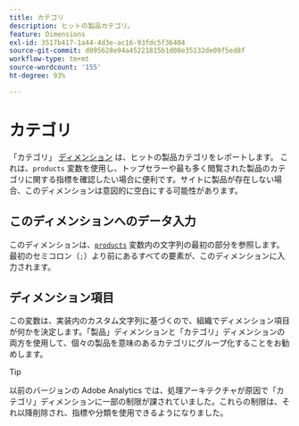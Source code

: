 ```yaml
---
title: カテゴリ
description: ヒットの製品カテゴリ。
feature: Dimensions
exl-id: 3517b417-1a44-4d3e-ac16-93fdc5f36404
source-git-commit: d095628e94a45221815b1d08e35132de09f5ed8f
workflow-type: tm+mt
source-wordcount: '155'
ht-degree: 93%

---
```


# カテゴリ

「カテゴリ」 [ディメンション](overview.md) は、ヒットの製品カテゴリをレポートします。 これは、`products` 変数を使用し、トップセラーや最も多く閲覧された製品のカテゴリに関する指標を確認したい場合に便利です。サイトに製品が存在しない場合、このディメンションは意図的に空白にする可能性があります。

## このディメンションへのデータ入力

このディメンションは、[`products`](/help/implement/vars/page-vars/products.md) 変数内の文字列の最初の部分を参照します。最初のセミコロン（`;`）より前にあるすべての要素が、このディメンションに入力されます。

## ディメンション項目

この変数は、実装内のカスタム文字列に基づくので、組織でディメンション項目が何かを決定します。「製品」ディメンションと「カテゴリ」ディメンションの両方を使用して、個々の製品を意味のあるカテゴリにグループ化することをお勧めします。

>[!TIP]
>
>以前のバージョンの Adobe Analytics では、処理アーキテクチャが原因で「カテゴリ」ディメンションに一部の制限が課されていました。これらの制限は、それ以降削除され、指標や分類を使用できるようになりました。
